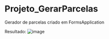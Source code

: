 # Projeto_GerarParcelas
Gerador de parcelas criado em FormsApplication

Resultado:
![image](https://user-images.githubusercontent.com/70669306/137381985-271b9813-6dc8-44ab-a494-a897940b2aa0.png)

